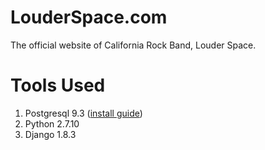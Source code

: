 # LouderSpace.com
The official website of California Rock Band, Louder Space.

# Tools Used
1. Postgresql 9.3 ([install guide](http://www.marinamele.com/taskbuster-django-tutorial/install-and-configure-posgresql-for-django))
2. Python 2.7.10
3. Django 1.8.3

